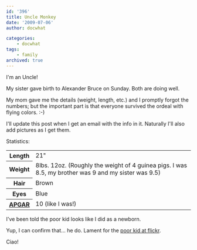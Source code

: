```yaml
---
id: '396'
title: Uncle Monkey
date: '2009-07-06'
author: docwhat

categories:
    - docwhat
tags:
    - family
archived: true
---
```


I'm an Uncle!

My sister gave birth to Alexander Bruce on Sunday. Both are doing well.

My mom gave me the details (weight, length, etc.) and I promptly forgot the
numbers; but the important part is that everyone survived the ordeal with
flying colors. :-)

I'll update this post when I get an email with the info in it. Naturally I'll
also add pictures as I get them.

Statistics:

<table border="0">
<tbody>
<tr>
<th>Length</th>
<td>21"</td>
</tr>
<tr>
<th>Weight</th>
<td>8lbs. 12oz. (Roughly the weight of 4 guinea pigs. I was  8.5, my brother was 9 and my sister was 9.5)</td>
</tr>
<tr>
<th>Hair</th>
<td>Brown</td>
</tr>
<tr>
<th>Eyes</th>
<td>Blue</td>
</tr>
<tr>
<th><a href="http://kidshealth.org/parent/newborn/first_days/apgar.html">APGAR</a></th>
<td>10 (like I was!)</td>
</tr>
</tbody></table>

I've been told the poor kid looks like I did as a newborn.

Yup, I can confirm that... he do. Lament for the
[poor kid at flickr](https://www.flickr.com/photos/docwhat/sets/72157621387476120/ 'Photos of Alexander Bruce').

Ciao!
